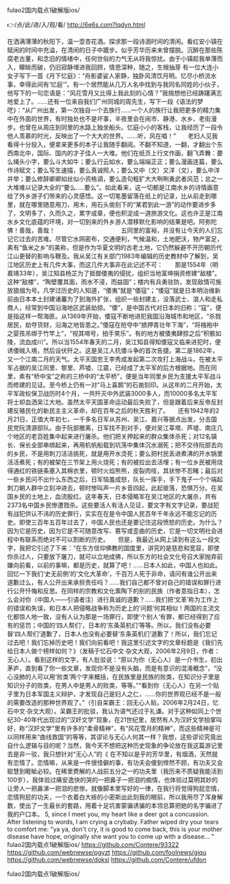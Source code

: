 
fulao2国内载点1破解版ios/




👉/点/此/进/入/观/看/ http://6e6s.com?lqdyn.html




在洒满薄薄的秋阳下，温一壶杏花酒。探求那一段诗酒时间的清闲。看红安小镇在赋闲的时间中充溢，在清闲的日子中踱步。似乎芳华历来未曾摆脱。沉醉在那些陈腐老古董，和念旧的情绪中，任何世俗的力气无从将我惊扰。由于小镇趁我单薄而入，矇眬而破，仍旧寂静埋进我回顾，情思深种，随之，生根抽芽
有一位大连小女子写下一首《月下忆庭》：“舟影婆娑人家静，独卧风清饮月明。忆尽小桥流水事，幸得此间有‘忆庭’”。有一个居然能从几万人名中找到与我同名同姓的小伙子，他写下的一句恋语是：“风花雪月又比得上我此刻的心情？”我揣想他已经踌躇满志地爱上了。……还有一位来自我们广州同城的周先生，写下一段《语法的梦呓》：“从广州出发，第一次独自一个去族行……一个人的族行让我把更多的精力集中在外面的世界，有时独处也不是坏事，半夜里会在闹市、静港、水乡、老街漫步。也曾在从周庄到同里的水路上独坐船头。忆庭小小的客栈，让我经历了一段令他人羡慕的时光，反映出了一个大大的世界。……听，风在唱！”　　老妇人见我看得十分投入，便拿来更多的本子让我随手翻阅。不翻不知道，一翻，才翻出个东西南北中，国际、国内的才子佳人一大堆。他们在纸页上行文作画，翻飞弄舞：要么绳头小字，要么斗大如牛；要么行云如水，要么端端正正；要么漫画连篇，要么作诗赋文；要么写生速描，要么真诚照人；要么又中（文）又洋（文），要么中洋并举；要么修辞卿卿如丝似小资格调，要么造句粗犷大大咧咧勇武者风范；总之一大堆难以记录大全的“要么…..要么”。如此看来，这一切都是江南水乡的诗情画意给了外乡游子们带来的心灵感悟。这一切笔墨留落在纸上的记录，比从前走到哪里，就在哪里随意用刀，用木，用石头凿刻下的“某君到此一游”的动作要进步多了，文明多了，久而久之，累字成章，便也积淀成一道旅游文化。这也许正是江南水乡文化底蕴的环境，对一切到来的外乡游人潜移默化影响的结果是吧。阿弥陀佛！善哉，善哉！　　　　　　　　　　　五同里的富裕，并没有让今天的人们忘记它过去的苦难。尽管它水网密布，交通便利，气候温和，土地肥沃，物产富足，素有“鱼米之乡”的美称，但是作为华夏文明的古老土地，它仍然躲避不开历朝历代江山更替的影响与鞭及。我从吴江有关部门1983年编辑的历史教材中了解到，吴江地区历史上有几件大事，而这几件大事非在此记述不可：　　那是1554年（明嘉靖33年），吴江知县杨芷为了抵御倭夷的侵扰，组织当地富坤捐资修建“敌楼”。这种“敌楼”，“陶壁覆其面，雨水不浸，而益固”；楼内有兵勇驻防，发现敌情可施放狼烟为号。凡学过历史的人知道，“倭夷”就是“倭寇”；“倭寇”就是日本明治维新前由日本本土封建诸蕃为了到海外扩张，组织一些封建主，没落武士、浪人和走私商人，经常到中国沿海地区武装劫掠。“倭”，是中国古代对日本的旧称；“寇”，便是指这样一帮海匪。从1369年开始，倭寇不断地进犯我国沿海城市和地区，“杀戮居民，劫夺货财，沿海之地皆患之。”倭寇在抢夺中“掳押青壮年下海”，“将襁袍中之婴孩吊绑于竹竿上”，“视其啼号，拍手笑乐”。有的地方被倭夷肆掠之后“积骸如陵，流血成川”。所以当1554年春天的二月，吴江知县得知倭寇又临来进犯时，便诱倭贼入境，然后设伏歼之。这是吴江人抗倭斗争的首次告捷。第二是1862年，又一个江南二月的天气。太平天国忠王李秀成发起第二次攻打上海战斗。在被太平军占据的吴江同里、黎里、芦墟、江震，已经成了太平军的后方根据地。而在同里，素有“桥中宝”之称的三桥中的“太平桥”，便是当年同里乡民为支援太平军战斗而修建的见证。至今桥上仍有一对“马上喜鹊”的石凿刻印。从这年的二月开始，太平军政权保卫战历时4个月，一共歼灭中外武装3000多人，而10000多名太平军将士却血洒吴江大地。虽然太平天国革命运动最后失败了，但是跟着后来反帝反封建反殖民化的新民主主义革命，却在百年之后的秋天胜利了。　　还有1942年的2月21日，正值大年初七，一千多名日军从苏州、吴江、嘉兴等据点出发，分击国民党阮清源部队。由于阮部撤离，日军找不到对手，便对吴江莘塔、芦墟、南庄几个地区的老百姓集中起来进行屠杀。他们把关押起来的群众集体杀死；对12名镇长、保长全部串绑起来，再用机帆船载到坑荡中集体沉水溺死；把不交待阮部去向的乡民，不是用刺刀活活挑死，就是用开水烫死；要么把村民丢进煮沸的开水锅里活活煮死；有的被架在三节架上用火烧死；有的被拉出去活埋；有一位乡民被用烧得通红的铁链条塞入其棉衣里，顿时火焰熊熊，皮裂肉吱，其状惨不忍睹；最后对一些乡民问不出什么东西之后，日军恼羞成怒，队长一挥手，手下鬼子一个个端起刺刀朝人群中立刻冲进去，顿时惨叫声一片乡音四起，此起彼落，恐惧万分。在吴国乡民的土地上，血流殷红。这年春天，日本侵略军在吴江地区的大屠杀，共有2373名中国乡民惨遭戮杀。这些要活人有活人见证，要文字有文字记录，要战犯有战犯供认不讳的历史罪行，实实在在是令中国人民百年千年永远不能忘记的历史。即使三百年五百年过去了，中国人民也还是要记住这段愤怒的历史。为什么？因为它是历史，因为它是不可随意改写、篡写或歪曲的历史，它是一切文明社会进程中有联系而绝对不可以割断的历史。　　但是，我最近从网上读到有这么一段文字，我把它引述了下来：“在东方信仰佛教的国度里，讲究的是慈悲和宽容，即使你杀过人，只要放下屠刀，就可以立地成佛，所以东方的社会文化号召大家抛弃前嫌向前看，以前的事嘛，都是历史，就算了吧！……日本人如此，中国人也如此。回忆一下我们‘史无前例’的‘文化大革命’，千百万人死于非命，请问有谁公开出来道歉过么，有人公开出来承担责任吗？……我们自己都不曾对自己的错误和罪行进行公开忏悔和反思。在同样的宗教和文化熏陶下的别的民族（作者意指日本），怎么会对你（中国人——引语者注）进行真诚的道歉？……我们把‘文革’称为工作上的错误和失误，和日本人把侵略战争称为历史上的‘问题’何其相似！两国的主流文化都惊人地一致，没有人认为那是一场罪行，即使‘个别人’有罪，都已经得到了应有的惩罚；中国的‘四人帮们’，日本的‘东条英机们’等等。所以，我们没有必要替‘四人帮们’道歉了，日本人也没有必要替‘东条英机们’道歉了！所以，我们忘记过去吧！我们忘掉历史吧！我们向前看吧！我这里引述文字的文章标题是《我们先给日本人做个榜样如何？》（发稿于忆石中文·杂文大观，2006年2月9日，作者：无心人）。看到这样的文字，有人批驳说：“原以为你（无心人）是一介书生，初出茅庐，直到看了你一些文章，发现你不是没有头脑，而是有意识的混淆概念”，“没心没肺的人可以用‘败类’两个字来概括，在民族里是民族的败类，在知识分子里是知识分子的败类，在男人中是男人的败类，等等。”“看到你（无心人）在另一个贴子里为日本军国主义辩护，才发现自己是妇人之仁，……你的世界观已经不是一般的需要改造的那种世界观了。”（引自呆霸王：回无心人贴，2006年2月24日，忆石中文·杂文大观）。呆霸王的批驳，我认为语气还过于礼谦。对于这种如同上个世纪30-40年代出现过的“汉奸文学”现象，在21世纪里，居然有人为汉奸文学拍掌叫好，称“汉奸文学”里有许多的“柔骨精神”，有“风花雪月的精神”，而这些精神是可以同样用来“曲线救国”的等等，其谬论与无心人何其一样？我想，这些谬论究竟出自什么逻辑与目的呢？当然，我今天不想把这种历史现象的争论放在我这篇游记里去是非一驳，我只想针对“无心人”的《
在不知以是乎的芳华里，有烟酒，天然就有恋情了。恋情嘛，从来是一件很怪僻的事，有功夫会傻到悍然不顾，有功夫又会聪慧到睚眦必较。在稀里费解的人战前五分之一的功夫里（我历来不质疑我能活到100岁），我体验过痛安逸快的哭的一把鼻子一把泪的痴情，也体验过莫明其妙的让旁人一把鼻涕一把泪的悲惨。就像脚本里写好的一律，在我行将觉得狗屁恋情，恋情狗屁的功夫，一个衣着白大褂的小密斯出此刻我的眼前，所以我用尽了浑身解数，使出了一生最长的套路，用着十足坑害蒙骗诱骗的本领总算把她的名字骗进了我的户口本。
5, since I meet you, my heart like a deer got a concussion.
After listening to words, I am crying a crybaby.
Father wiped dry your tears to comfort me: "ya ya, don't cry, it is good to come back, this is your mother disease have hope, originally she want you to come up with a disease...
"
fulao2国内载点1破解版ios/ https://github.com/Contere/93322
https://github.com/webnewse/pgyzt
https://github.com/foolnews/giqu
https://github.com/webnewse/doksl
https://github.com/Contere/ufdon





fulao2国内载点1破解版ios/
